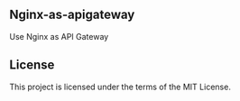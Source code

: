 ## Nginx-as-apigateway
Use Nginx as API Gateway

## License
This project is licensed under the terms of the MIT License.
